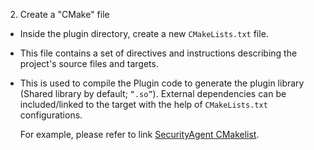2. Create a "CMake" file

- Inside the plugin directory, create a new `CMakeLists.txt` file.
- This file contains a set of directives and instructions describing the project's source files and targets.
- This is used to compile the Plugin code to generate the plugin library (Shared library by default; `“.so”`). External dependencies can be included/linked to the target with the help of `CMakeLists.txt` configurations.

    For example, please refer to link [ SecurityAgent CMakelist](https://github.com/rdkcentral/rdkservices/blob/sprint/23Q1/SecurityAgent/CMakeLists.txt).
